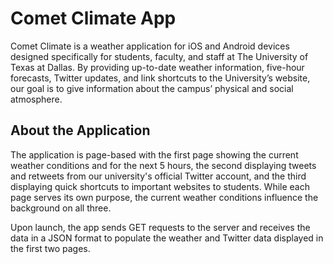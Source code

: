 # Comet Climate App
Comet Climate is a weather application for iOS and Android devices designed specifically for students, faculty, and staff at The University of Texas at Dallas. By providing up-to-date weather information, five-hour forecasts, Twitter updates, and link shortcuts to the University’s website, our goal is to give information about the campus’ physical and social atmosphere.
## About the Application
The application is page-based with the first page showing the current weather conditions and for the next 5 hours, the second displaying tweets and retweets from our university's official Twitter account, and the third displaying quick shortcuts to important websites to students. While each page serves its own purpose, the current weather conditions influence the background on all three.

Upon launch, the app sends GET requests to the server and receives the data in a JSON format to populate the weather and Twitter data displayed in the first two pages.
